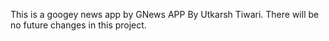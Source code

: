 This is a googey news app by GNews APP By Utkarsh Tiwari. 
There will be no future changes in this project.